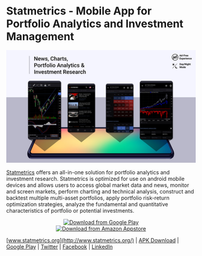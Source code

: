 # Statmetrics - Mobile App for Portfolio Analytics and Investment Management
<img src="https://raw.githubusercontent.com/Vinnitschenko/Statmetrics-Android/master/statmetrics.jpg">


[Statmetrics](http://www.statmetrics.org/) offers an all-in-one solution for portfolio analytics and investment research. Statmetrics is optimized for use on android mobile devices and allows users to access global market data and news, monitor and screen markets, perform charting and technical analysis, construct and backtest multiple multi-asset portfolios, apply portfolio risk-return optimization strategies, analyze the fundamental and quantitative characteristics of portfolio or potential investments.


<p align="center">  
<a href="https://play.google.com/store/apps/details?id=org.statmetrics.app"><img src="https://play.google.com/intl/en_us/badges/static/images/badges/en_badge_web_generic.png" height="120" alt="Download from Google Play"></a>
<br/>
<a href="http://www.amazon.com/gp/mas/dl/android?p=org.statmetrics.app"><img src="https://images-na.ssl-images-amazon.com/images/G/01/mobile-apps/devportal2/res/images/amazon-appstore-badge-english-white.png" height="120" alt="Download from Amazon Appstore"></a>

</p>


[www.statmetrics.org](http://www.statmetrics.org/) | 
[APK Download](https://statmetrics.org/cms2/#download)  | 
[Google Play](https://play.google.com/store/apps/details?id=org.statmetrics.app) | 
[Twitter](https://twitter.com/statmetrics) | 
[Facebook](https://www.facebook.com/Statmetrics-110841637303428/) | [LinkedIn](https://www.linkedin.com/company/statmetrics/)
